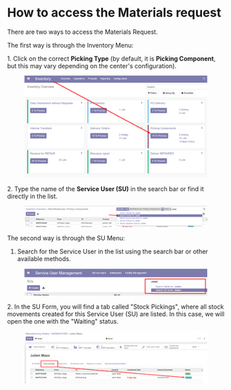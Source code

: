 # How to access the Materials request

There are two ways to access the Materials Request.

The first way is through the Inventory Menu:

1\.     Click on the correct **Picking Type** (by default, it is **Picking Component**, but this may vary depending on the center's configuration).

<figure><img src="../../../.gitbook/assets/image (53).png" alt=""><figcaption></figcaption></figure>

2\.     Type the name of the **Service User (SU)** in the search bar or find it directly in the list.

<figure><img src="../../../.gitbook/assets/image (54).png" alt=""><figcaption></figcaption></figure>

The second way is through the SU Menu:

1. Search for the Service User in the list using the search bar or other available methods.

<figure><img src="../../../.gitbook/assets/image (55).png" alt=""><figcaption></figcaption></figure>

2\.     In the SU Form, you will find a tab called "Stock Pickings", where all stock movements created for this Service User (SU) are listed. In this case, we will open the one with the "Waiting" status.

<figure><img src="../../../.gitbook/assets/image (56).png" alt=""><figcaption></figcaption></figure>
